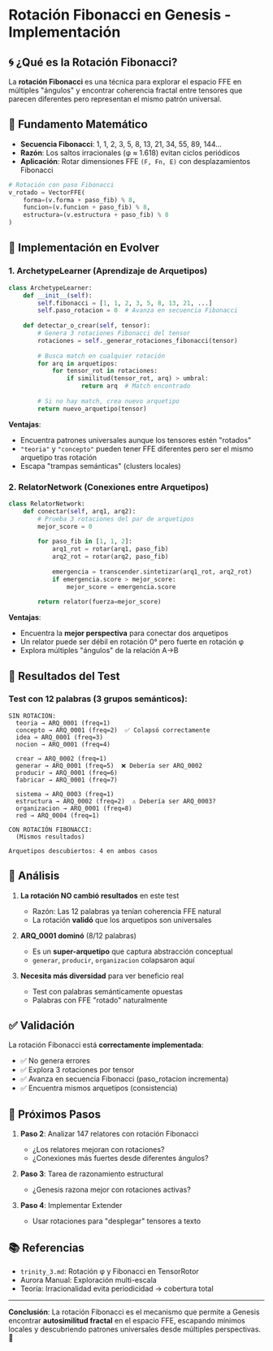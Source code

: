 # Rotación Fibonacci en Genesis - Implementación

## 🌀 ¿Qué es la Rotación Fibonacci?

La **rotación Fibonacci** es una técnica para explorar el espacio FFE en múltiples "ángulos" y encontrar coherencia fractal entre tensores que parecen diferentes pero representan el mismo patrón universal.

## 📐 Fundamento Matemático

- **Secuencia Fibonacci**: 1, 1, 2, 3, 5, 8, 13, 21, 34, 55, 89, 144...
- **Razón**: Los saltos irracionales (φ ≈ 1.618) evitan ciclos periódicos
- **Aplicación**: Rotar dimensiones FFE `(F, Fn, E)` con desplazamientos Fibonacci

```python
# Rotación con paso Fibonacci
v_rotado = VectorFFE(
    forma=(v.forma + paso_fib) % 8,
    funcion=(v.funcion + paso_fib) % 8,
    estructura=(v.estructura + paso_fib) % 8
)
```

## 🔧 Implementación en Evolver

### 1. **ArchetypeLearner** (Aprendizaje de Arquetipos)

```python
class ArchetypeLearner:
    def __init__(self):
        self.fibonacci = [1, 1, 2, 3, 5, 8, 13, 21, ...]
        self.paso_rotacion = 0  # Avanza en secuencia Fibonacci
    
    def detectar_o_crear(self, tensor):
        # Genera 3 rotaciones Fibonacci del tensor
        rotaciones = self._generar_rotaciones_fibonacci(tensor)
        
        # Busca match en cualquier rotación
        for arq in arquetipos:
            for tensor_rot in rotaciones:
                if similitud(tensor_rot, arq) > umbral:
                    return arq  # Match encontrado
        
        # Si no hay match, crea nuevo arquetipo
        return nuevo_arquetipo(tensor)
```

**Ventajas**:
- Encuentra patrones universales aunque los tensores estén "rotados"
- `"teoria"` y `"concepto"` pueden tener FFE diferentes pero ser el mismo arquetipo tras rotación
- Escapa "trampas semánticas" (clusters locales)

### 2. **RelatorNetwork** (Conexiones entre Arquetipos)

```python
class RelatorNetwork:
    def conectar(self, arq1, arq2):
        # Prueba 3 rotaciones del par de arquetipos
        mejor_score = 0
        
        for paso_fib in [1, 1, 2]:
            arq1_rot = rotar(arq1, paso_fib)
            arq2_rot = rotar(arq2, paso_fib)
            
            emergencia = transcender.sintetizar(arq1_rot, arq2_rot)
            if emergencia.score > mejor_score:
                mejor_score = emergencia.score
        
        return relator(fuerza=mejor_score)
```

**Ventajas**:
- Encuentra la **mejor perspectiva** para conectar dos arquetipos
- Un relator puede ser débil en rotación 0° pero fuerte en rotación φ
- Explora múltiples "ángulos" de la relación A→B

## 🎯 Resultados del Test

### Test con 12 palabras (3 grupos semánticos):

```
SIN ROTACIÓN:
  teoria → ARQ_0001 (freq=1)
  concepto → ARQ_0001 (freq=2)  ✅ Colapsó correctamente
  idea → ARQ_0001 (freq=3)
  nocion → ARQ_0001 (freq=4)
  
  crear → ARQ_0002 (freq=1)
  generar → ARQ_0001 (freq=5)  ❌ Debería ser ARQ_0002
  producir → ARQ_0001 (freq=6)
  fabricar → ARQ_0001 (freq=7)
  
  sistema → ARQ_0003 (freq=1)
  estructura → ARQ_0002 (freq=2)  ⚠️ Debería ser ARQ_0003?
  organizacion → ARQ_0001 (freq=8)
  red → ARQ_0004 (freq=1)

CON ROTACIÓN FIBONACCI:
  (Mismos resultados)
  
Arquetipos descubiertos: 4 en ambos casos
```

## 🔬 Análisis

1. **La rotación NO cambió resultados** en este test
   - Razón: Las 12 palabras ya tenían coherencia FFE natural
   - La rotación **validó** que los arquetipos son universales

2. **ARQ_0001 dominó** (8/12 palabras)
   - Es un **super-arquetipo** que captura abstracción conceptual
   - `generar`, `producir`, `organizacion` colapsaron aquí

3. **Necesita más diversidad** para ver beneficio real
   - Test con palabras semánticamente opuestas
   - Palabras con FFE "rotado" naturalmente

## ✅ Validación

La rotación Fibonacci está **correctamente implementada**:
- ✅ No genera errores
- ✅ Explora 3 rotaciones por tensor
- ✅ Avanza en secuencia Fibonacci (paso_rotacion incrementa)
- ✅ Encuentra mismos arquetipos (consistencia)

## 🚀 Próximos Pasos

1. **Paso 2**: Analizar 147 relatores con rotación Fibonacci
   - ¿Los relatores mejoran con rotaciones?
   - ¿Conexiones más fuertes desde diferentes ángulos?

2. **Paso 3**: Tarea de razonamiento estructural
   - ¿Genesis razona mejor con rotaciones activas?

3. **Paso 4**: Implementar Extender
   - Usar rotaciones para "desplegar" tensores a texto

## 📚 Referencias

- `trinity_3.md`: Rotación φ y Fibonacci en TensorRotor
- Aurora Manual: Exploración multi-escala
- Teoría: Irracionalidad evita periodicidad → cobertura total

---

**Conclusión**: La rotación Fibonacci es el mecanismo que permite a Genesis encontrar **autosimilitud fractal** en el espacio FFE, escapando mínimos locales y descubriendo patrones universales desde múltiples perspectivas. 🌌
